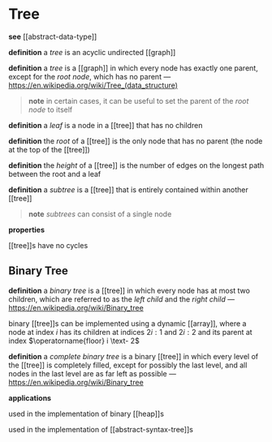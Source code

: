 # Tree

**see** [[abstract-data-type]]

**definition** a _tree_ is an acyclic undirected [[graph]]

**definition** a _tree_ is a [[graph]] in which every node has exactly one parent, except for the _root node_, which has no parent &mdash; <https://en.wikipedia.org/wiki/Tree_(data_structure)>

> **note** in certain cases, it can be useful to set the parent of the _root node_ to itself

**definition** a _leaf_ is a node in a [[tree]] that has no children

**definition** the _root_ of a [[tree]] is the only node that has no parent (the node at the top of the [[tree]])

**definition** the _height_ of a [[tree]] is the number of edges on the longest path between the root and a leaf

**definition** a _subtree_ is a [[tree]] that is entirely contained within another [[tree]]

> **note** _subtrees_ can consist of a single node

**properties**

[[tree]]s have no cycles

## Binary Tree

**definition** a _binary tree_ is a [[tree]] in which every node has at most two children, which are referred to as the _left child_ and the _right child_ &mdash; <https://en.wikipedia.org/wiki/Binary_tree>

binary [[tree]]s can be implemented using a dynamic [[array]], where a node at index $i$ has its children at indices $2i : 1$ and $2i : 2$ and its parent at index $\operatorname{floor} i \text- 2$

**definition** a _complete binary tree_ is a binary [[tree]] in which every level of the [[tree]] is completely filled, except for possibly the last level, and all nodes in the last level are as far left as possible &mdash; <https://en.wikipedia.org/wiki/Binary_tree>

**applications**

used in the implementation of binary [[heap]]s

used in the implementation of [[abstract-syntax-tree]]s

